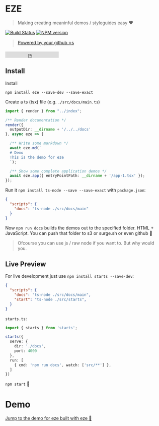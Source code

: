 # EZE

> Making creating meaninful demos / styleguides easy ❤️

[![Build Status][travis-image]][travis-url]
[![NPM version][npm-image]][npm-url]

> [Powered by your github ⭐s](https://github.com/basarat/eze/stargazers)

<iframe src="https://ghbtns.com/github-btn.html?user=basarat&repo=eze&type=star&count=true" frameborder="0" scrolling="0" width="170px" height="20px"></iframe>

## Install
Install

`npm install eze --save-dev --save-exact`

Create a ts (tsx) file (e.g. `./src/docs/main.ts`)

```ts
import { render } from "../index";

/** Render documentation */
render({
  outputDir: __dirname + '/../../docs'
}, async eze => {

  /** Write some markdown */
  await eze.md(`
  # Demo
  This is the demo for eze
  `);

  /** Show some complete application demos */
  await eze.app({ entryPointPath: __dirname + '/app-1.tsx' });
});
```

Run it `npm install ts-node --save --save-exact` with `package.json`: 

```json
{
  "scripts": {
    "docs": "ts-node ./src/docs/main"  
  }
}
```

Now `npm run docs` builds the demos out to the specified folder. HTML + JavaScript. You can push that folder to s3 or surge.sh or even github  🌹

> Ofcourse you can use js / raw node if you want to. But why would you.

## Live Preview

For live development just use `npm install starts --save-dev`: 

```json
{
  "scripts": {
    "docs": "ts-node ./src/docs/main",
    "start": "ts-node ./src/starts", 
  }
}
```
`starts.ts`:

```ts
import { starts } from 'starts';

starts({
  serve: {
    dir: './docs',
    port: 4000
  },
  run: [
    { cmd: 'npm run docs', watch: ['src/**'] },
  ]
})
```

`npm start` 🌹

# Demo

[Jump to the demo for eze built with eze 📝](http://basarat.com/eze)


[travis-image]:https://travis-ci.org/basarat/eze.svg?branch=master
[travis-url]:https://travis-ci.org/basarat/eze
[npm-image]:https://img.shields.io/npm/v/eze.svg?style=flat
[npm-url]:https://npmjs.org/package/eze